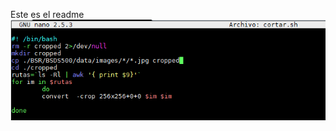 Este es el readme
![prueba de imagenes](https://github.com/mc-escobar11/IBIO4680/blob/master/01-Linux/Answers/images/images/p_10.png?raw=true)
